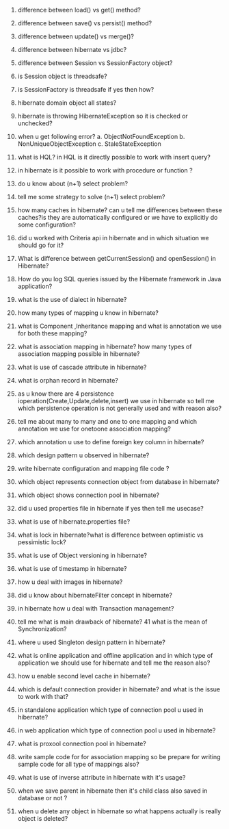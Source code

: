 1. difference between load() vs get() method?
2. difference between save() vs persist() method?
3. difference between update() vs merge()?
4. difference between hibernate vs jdbc?
5. difference between Session vs SessionFactory object?
6. is Session object is threadsafe?
7. is SessionFactory is threadsafe if yes then how?
8. hibernate domain object all states?
9. hibernate is throwing HibernateException so it is checked or unchecked?
10. when u get following error?
a.  ObjectNotFoundException
b. NonUniqueObjectException
c. StaleStateException
11. what is HQL? in HQL is it directly possible to work with insert query?
12. in hibernate is it possible to work with procedure or function ?
13. do u know about (n+1) select problem?
14. tell me some strategy to solve (n+1) select problem?
15. how many caches in hibernate? can u tell me differences between these caches?is they are automatically configured or we have to explicitly do some configuration?
16. did u worked with Criteria api in hibernate and in which situation we should go for it?
17. What is difference between getCurrentSession() and openSession() in Hibernate?

18. How do you log SQL queries issued by the Hibernate framework in Java application?
19. what is the use of dialect in hibernate?
20. how many types of mapping u know in hibernate?
21. what is Component ,Inheritance mapping and what is annotation we use for both these mapping?
22. what is association mapping in hibernate? how many types of association mapping possible in hibernate?

23. what is use of cascade attribute in hibernate?
24. what is orphan record in hibernate?
25. as u know there are 4 persistence ioperation(Create,Update,delete,insert) we use in hibernate so tell me which persistence operation is not generally used and with reason also?
26. tell me about many to many and one to one mapping and which annotation we use for onetoone association mapping?
27. which annotation u use to define foreign key column in hibernate?
28. which design pattern u observed in hibernate?
29. write hibernate configuration and mapping file code ?
30. which object represents connection object from database in hibernate?
31. which object shows connection pool in hibernate?
32. did u used properties file in hibernate if yes then tell me usecase?
33. what is use of hibernate.properties file?
34. what is lock in hibernate?what is difference between optimistic vs pessimistic lock?
35. what is use of Object versioning in hibernate?
36. what is use of timestamp in hibernate?
37. how u deal with images in hibernate?
38. did u know about hibernateFilter concept in hibernate?
39. in hibernate how u deal with Transaction management?
40. tell me what is main drawback of hibernate?
41  what is the mean of Synchronization?
42. where u used Singleton design pattern in hibernate?
43. what is online application and offline application and in which type of application we should use for hibernate and tell me the reason also?
44. how u enable second level cache in hibernate?
45. which is default connection provider in hibernate? and what is the issue to work with that?
46. in standalone application which type of connection pool u used in hibernate?
47. in web application which type of connection pool u used in hibernate?
48. what is proxool connection pool in hibernate?
49. write sample code for for association mapping so be prepare for writing sample code for all type of mappings also?
50. what is use of inverse attribute in hibernate with it's usage?
51. when we save parent in hibernate then it's child class also saved in database or not ?
52. when u delete any object in hibernate so what happens actually is really object is deleted?

